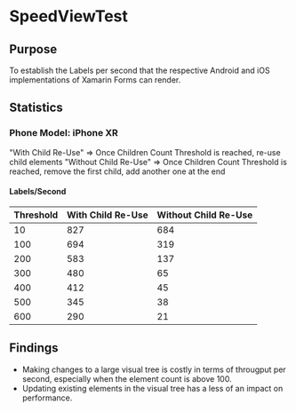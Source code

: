 # SpeedViewTest

## Purpose

To establish the Labels per second that the respective Android and iOS implementations of Xamarin Forms can render.

## Statistics

### Phone Model: iPhone XR

"With Child Re-Use" => Once Children Count Threshold is reached, re-use child elements
"Without Child Re-Use" => Once Children Count Threshold is reached, remove the first child, add another one at the end

#### Labels/Second

|Threshold|With Child Re-Use|Without Child Re-Use|
|---------|-----------------|--------------------|
|10       | 827 |684 |
|100      | 694 |319 |
|200      | 583 |137 |
|300      | 480 |65 |
|400      | 412 |45 |
|500      | 345 |38 |
|600      | 290 |21 |


## Findings

- Making changes to a large visual tree is costly in terms of througput per second, especially when the element count is above 100. 
- Updating existing elements in the visual tree has a less of an impact on performance.


